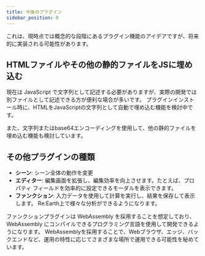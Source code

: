 ```yaml
---
title: 今後のプラグイン
sidebar_position: 8
---
```


これは、現時点では概念的な段階にあるプラグイン機能のアイデアですが、将来的に実装される可能性があります。

## HTMLファイルやその他の静的ファイルをJSに埋め込む

現在は JavaScript で文字列として記述する必要がありますが、実際の開発では別ファイルとして記述できる方が便利な場合が多いです。
プラグインインストール時に、HTMLをJavaScriptの文字列として自動で埋め込む機能を検討中です。

また、文字列またはbase64エンコーディングを使用して、他の静的ファイルを埋め込む機能も検討しています。

## その他プラグインの種類

- **シーン**: シーン全体の動作を変更
- **エディター**: 編集画面を拡張し、編集効率を向上させます。たとえば、プロパティ フィールドを効率的に設定できるモーダルを表示できます。
- **ファンクション**: 入力データを使用して計算を実行し、結果を保存して表示します。 Re:Earth上で様々な分析ができるようになります。

ファンクションプラグインは WebAssembly を採用することを想定しており、WebAssembly にコンパイルできるプログラミング言語を使用して開発できるようになります。
WebAssemblyを採用することで、Webブラウザ、エッジ、バックエンドなど、運用の特性に応じてさまざまな場所で運用できる可能性を秘めています。
